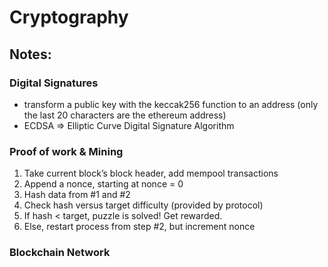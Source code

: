 # Cryptography

## Notes:

### Digital Signatures

- transform a public key with the keccak256 function to an address (only the last 20 characters are the ethereum address)
- ECDSA => Elliptic Curve Digital Signature Algorithm

### Proof of work & Mining

1. Take current block’s block header, add mempool transactions
2. Append a nonce, starting at nonce = 0
3. Hash data from #1 and #2
4. Check hash versus target difficulty (provided by protocol)
5. If hash < target, puzzle is solved! Get rewarded.
6. Else, restart process from step #2, but increment nonce

### Blockchain Network
